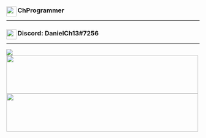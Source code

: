 ### <img align="left" width="26px" src="https://www.flaticon.com/svg/static/icons/svg/1488/1488581.svg" />ChProgrammer

---

### <img align="left" width="26px" src="https://www.net-aware.org.uk/siteassets/images-and-icons/application-icons/app-icons-discord.png?w=585&scale=down" />Discord: DanielCh13#7256

---

<img src="https://github-readme-stats.vercel.app/api?username=ChProgrammer&count_private=true&show_icons=true&theme=dark" />
<img width="500px" height="100px" src="https://github-readme-stats.vercel.app/api/wakatime?username=ChProgrammer&theme=dark" />
<img width="500px" height="100px" src="https://github-readme-stats.vercel.app/api/top-langs/?username=ChProgrammer&layout=compact&theme=dark" />

